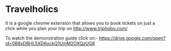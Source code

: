 # Travelholics
It is a google chrome extension that allows you to book tickets on just a click while you plan your trip on http://www.triphobo.com/

To watch the demonstration guide click on:- https://drive.google.com/open?id=0B8xDBHL5XD6ockQ1UmM2OXQzUG8

